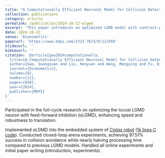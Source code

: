 ```yaml
---
title: "A Computationally Efficient Neuronal Model for Collision Detection with Contrast Polarity-Specific Feed-Forward Inhibition"
collection: publications
category: article
permalink: /publication/2024-10-22-olgmd
excerpt: 'This paper introduces an optimized LGMD model with contrast-polarity-specific inhibition to improve collision detection efficiency in embedded robotics.'
date: 2024-10-22
venue: 'Biomimetics'
paperurl: 'https://www.mdpi.com/2313-7673/9/11/650'
slidesurl: ''
bibtexurl: ''
citation: '@article{gao2024computationally,
  title={A Computationally Efficient Neuronal Model for Collision Detection with Contrast Polarity-Specific Feed-Forward Inhibition},
  author={Gao, Guangxuan and Liu, Renyuan and Wang, Mengying and Fu, Qinbing},
  journal={Biomimetics},
  volume={9},
  number={11},
  pages={650},
  year={2024},
  publisher={MDPI}
}'
---
```


Participated in the full-cycle research on optimizing the locust LGMD neuron with feed-forward inhibition (oLGMD), enhancing speed and robustness to translation.

Implemented oLGMD into the embedded system of [*Colias* robot](https://link.springer.com/chapter/10.1007/978-3-319-96728-8_17) ([1k lines C code](https://github.com/Ryannnice/Supplementary_Materials_FFI_ON_OFF/tree/main)). Conducted closed-loop arena experiments, achieving 97.51% success in collision avoidance while nearly halving processing time compared to previous LGMD models. Handled all online experiments and initial paper writing (introduction, experiments).

